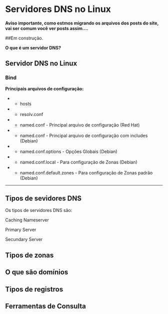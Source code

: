 # Servidores DNS no Linux

**Aviso importante, como estmos migrando os arquivos dos posts do site, vai ser comum você ver posts assim....**

##Em construção.

**O que é um servidor DNS?**

## Servidor DNS no Linux

### Bind 

**Principais arquivos de configuração:**

- * hosts 
- * resolv.conf
- * named.conf - Principal arquivo de configuração (Red Hat)
- * named.conf - Principal arquivo de configuração com includes (Debian)
- * named.conf.options - Opções Globais (Debian)
- * named.conf.local - Para configuração de Zonas (Debian)
- * named.conf.default.zones - Para configuração de Zonas padrão (Debian)


---
## Tipos de sevidores DNS

Os tipos de servidores DNS são:

Caching Nameserver

Primary Server

Secundary Server


## Tipos de zonas


## O que são domínios


## Tipos de registros


## Ferramentas de Consulta
